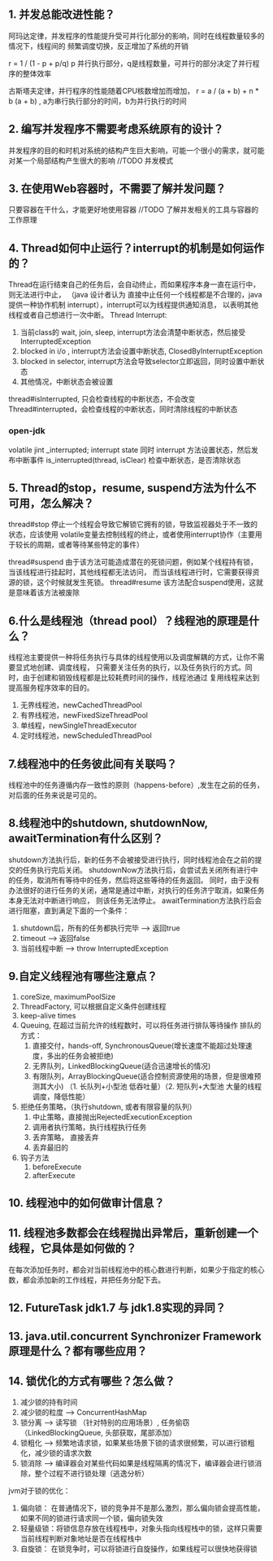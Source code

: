 
## 1. 并发总能改进性能？
阿玛达定律，并发程序的性能提升受可并行化部分的影响，同时在线程数量较多的情况下，线程间的
频繁调度切换，反正增加了系统的开销

r = 1 / (1 - p + p/q) p 并行执行部分，q是线程数量，可并行的部分决定了并行程序的整体效率

古斯塔夫定律，并行程序的性能随着CPU核数增加而增加，
r = a / (a + b) + n * b (a + b) , a为串行执行部分的时间，b为并行执行的时间

## 2. 编写并发程序不需要考虑系统原有的设计？
并发程序的目的和时机对系统的结构产生巨大影响，可能一个很小的需求，就可能对某一个局部结构产生很大的影响
//TODO 并发模式

## 3. 在使用Web容器时，不需要了解并发问题？
只要容器在干什么，才能更好地使用容器
//TODO 了解并发相关的工具与容器的工作原理

## 4. Thread如何中止运行？interrupt的机制是如何运作的？
Thread在运行结束自己的任务后，会自动终止，而如果程序本身一直在运行中，则无法进行中止，
（java 设计者认为 直接中止任何一个线程都是不合理的，java 提供一种协作机制 interrupt），interrupt可以为线程提供通知消息，
以表明其他线程或者自己想进行一次中断。
Thread Interrupt:
1. 当前class的 wait, join, sleep, interrupt方法会清楚中断状态，然后接受InterruptedException
2. blocked in i/o , interrupt方法会设置中断状态, ClosedByInterruptException
3. blocked in selector, interrupt方法会导致selector立即返回，同时设置中断状态
4. 其他情况，中断状态会被设置

thread#isInterrupted, 只会检查线程的中断状态，不会改变
Thread#interrupted，会检查线程的中断状态，同时清除线程的中断状态

### open-jdk
volatile jint _interrupted; interrupt state
同时 interrupt 方法设置状态，然后发布中断事件
is_interrupted(thread, isClear) 检查中断状态，是否清除状态 

## 5. Thread的stop，resume, suspend方法为什么不可用，怎么解决？
thread#stop 停止一个线程会导致它解锁它拥有的锁，导致监视器处于不一致的状态，应该使用
volatile变量去控制线程的终止，或者使用interrupt协作（主要用于较长的周期，或者等待某些特定的事件）

thread#suspend 由于该方法可能造成潜在的死锁问题，例如某个线程持有锁，当该线程进行挂起时，其他线程都无法访问，
而当该线程进行时，它需要获得资源的锁，这个时候就发生死锁。
thread#resume 该方法配合suspend使用，这就是意味着该方法被废除

## 6.什么是线程池（thread pool）？线程池的原理是什么？
线程池主要提供一种将任务执行与具体的线程使用以及调度解耦的方式，让你不需要显式地创建、调度线程，
只需要关注任务的执行，以及任务执行的方式。同时，由于创建和销毁线程都是比较耗费时间的操作，线程池通过
复用线程来达到提高服务程序效率的目的。

1. 无界线程池，newCachedThreadPool
2. 有界线程池，newFixedSizeThreadPool
3. 单线程，newSingleThreadExecutor
4. 定时线程池，newScheduledThreadPool

## 7.线程池中的任务彼此间有关联吗？
线程池中的任务遵循内存一致性的原则（happens-before）,发生在之前的任务，对后面的任务来说是可见的。

## 8.线程池中的shutdown, shutdownNow, awaitTermination有什么区别？
shutdown方法执行后，新的任务不会被接受进行执行，同时线程池会在之前的提交的任务执行完后关闭。
shutdownNow方法执行后，会尝试去关闭所有进行中的任务，取消所有等待中的任务，然后将这些等待的任务返回。
同时，由于没有办法很好的进行任务的关闭，通常是通过中断，对执行的任务济宁取消，如果任务本身无法对中断进行响应，
则该任务无法停止。
awaitTermination方法执行后会进行阻塞，直到满足下面的一个条件：
1. shutdown后，所有的任务都执行完毕 --> 返回true
2. timeout --> 返回false
3. 当前线程中断 --> throw InterruptedException

## 9.自定义线程池有哪些注意点？
1. coreSize, maximumPoolSize
2. ThreadFactory, 可以根据自定义条件创建线程
3. keep-alive times
4. Queuing, 在超过当前允许的线程数时，可以将任务进行排队等待操作
    排队的方式：
    1. 直接交付，hands-off, SynchronousQueue(增长速度不能超过处理速度，多出的任务会被拒绝)
    2. 无界队列，LinkedBlockingQueue(适合迅速增长的情况)
    3. 有限队列，ArrayBlockingQueue(适合控制资源使用的场景，但是很难预测其大小)
    （1. 长队列+小型池 低吞吐量）（2. 短队列+大型池 大量的线程调度，降低性能）
5. 拒绝任务策略，（执行shutdown, 或者有限容量的队列）
    1. 中止策略，直接抛出RejectedExecutionException
    2. 调用者执行策略，执行线程执行任务
    3. 丢弃策略， 直接丢弃
    4. 丢弃最旧的
6. 钩子方法
   1. beforeExecute
   2. afterExecute
   
## 10. 线程池中的如何做审计信息？


## 11. 线程池多数都会在线程抛出异常后，重新创建一个线程，它具体是如何做的？
在每次添加任务时，都会对当前线程池中的核心数进行判断，如果少于指定的核心数，都会添加新的工作线程，并把任务分配下去。

## 12. FutureTask jdk1.7 与 jdk1.8实现的异同？


## 13. java.util.concurrent Synchronizer Framework原理是什么？都有哪些应用？

## 14. 锁优化的方式有哪些？怎么做？
1. 减少锁的持有时间
2. 减少锁的粒度 --> ConcurrentHashMap
3. 锁分离 --> 读写锁 （针对特别的应用场景）, 任务偷窃（LinkedBlockingQueue, 头部获取，尾部添加）
4. 锁粗化 --> 频繁地请求锁，如果某些场景下锁的请求很频繁，可以进行锁粗化，减少锁的请求次数
5. 锁消除 --> 编译器会对某些代码如果是线程隔离的情况下，编译器会进行锁消除，整个过程不进行锁处理（逃逸分析）

jvm对于锁的优化：
1. 偏向锁： 在普通情况下，锁的竞争并不是那么激烈，那么偏向锁会提高性能，如果不同的锁进行请求同一个锁，偏向锁失效
2. 轻量级锁：将锁信息存放在线程栈中，对象头指向线程栈中的锁，这样只需要当前线程判断对象地址是否在线程栈中
3. 自旋锁： 在锁竞争时，可以将锁进行自旋操作，如果线程可以很快地获得锁










